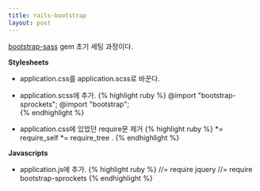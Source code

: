 ```yaml
---
title: rails-bootstrap
layout: post
---
```

[bootstrap-sass](https://github.com/twbs/bootstrap-sass) gem 초기 세팅 과정이다.

**Stylesheets**

- application.css를 application.scss로 바꾼다.
- application.scss에 추가.
  {% highlight ruby %}
    @import "bootstrap-sprockets";
    @import "bootstrap";  
  {% endhighlight %}
  
- application.css에 있었던 require문 제거
  {% highlight ruby %}
    *= require_self
    *= require_tree .
  {% endhighlight %} 

**Javascripts**

- application.js에 추가.
  {% highlight ruby %}
    //= require jquery
    //= require bootstrap-sprockets
  {% endhighlight %}